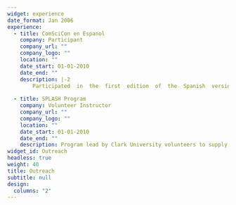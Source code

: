 ```yaml
---
widget: experience
date_format: Jan 2006
experience:
  - title: ComSciCon en Espanol
    company: Participant
    company_url: ""
    company_logo: ""
    location: ""
    date_start: 01-01-2010
    date_end: ""
    description: |-2
        Participated  in  the  first  edition  of  the  Spanish  version  of  ComSciCon,  a  group  of workshops for graduate students to advance communication     skills and promote diversity initiatives in the sciences
        
  - title: SPLASH Program
    company: Volunteer Instructor
    company_url: ""
    company_logo: ""
    location: ""
    date_start: 01-01-2010
    date_end: ""
    description: Program lead by Clark University volunteers to supply freedom of classes outside theK-12 curriculum to local students. Served as co-instructor and class leader for two classes, one on black hole and imaging geared and one on stars and galaxies
widget_id: Outreach
headless: true
weight: 40
title: Outreach
subtitle: null
design:
  columns: "2"
---
```

